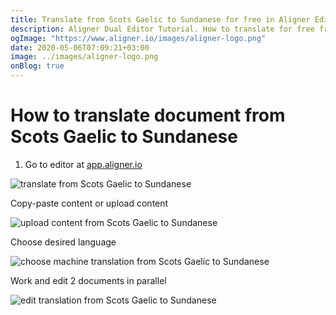 ```yaml
---
title: Translate from Scots Gaelic to Sundanese for free in Aligner Editor
description: Aligner Dual Editor Tutorial. How to translate for free from Scots Gaelic to Sundanese. Aligner is multilingual document management platform. 
ogImage: "https://www.aligner.io/images/aligner-logo.png"
date: 2020-05-06T07:09:21+03:00
image: ../images/aligner-logo.png
onBlog: true
---
```


# How to translate document from Scots Gaelic to Sundanese

1. Go to editor at [app.aligner.io](https://app.aligner.io "Aligner App web page")

![translate from Scots Gaelic to Sundanese](../aligner-blank-editor.png "translate from Scots Gaelic to Sundanese")

Copy-paste content or upload content

![upload content from Scots Gaelic to Sundanese](../aligner-uploaded-document.png "upload content from Scots Gaelic to Sundanese")

Choose desired language

![choose machine translation from Scots Gaelic to Sundanese](../aligner-language-dropdown.png "choose machine translation from Scots Gaelic to Sundanese")

Work and edit 2 documents in parallel

![edit translation from Scots Gaelic to Sundanese](../aligner-double-sitded-editor.png "edit translation from Scots Gaelic to Sundanese")

